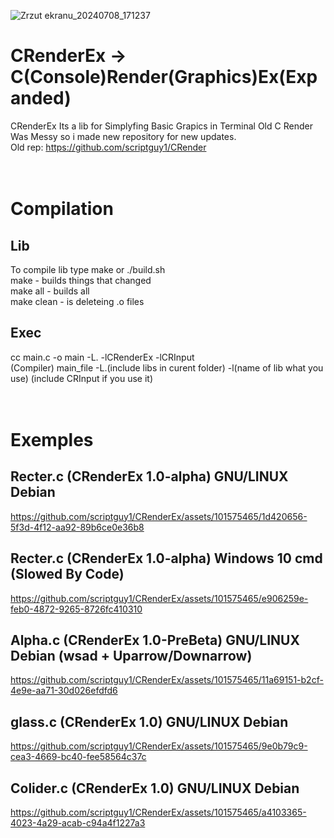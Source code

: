 ![Zrzut ekranu_20240708_171237](https://github.com/GRATHRRAM/CRenderEx/assets/101575465/b306bc6d-f6c3-44e9-acb7-9d9321f3c56d)

# CRenderEx -> C(Console)Render(Graphics)Ex(Expanded)
CRenderEx Its a lib for Simplyfing Basic Grapics in Terminal
Old C Render Was Messy so i made new repository for new updates.</br>
Old rep: https://github.com/scriptguy1/CRender</br>
</br>
</br>
# Compilation
## Lib
To compile lib type make or ./build.sh</br>
make - builds things that changed</br>
make all - builds all</br>
make clean - is deleteing .o files</br>
## Exec
cc main.c -o main -L. -lCRenderEx -lCRInput</br>
(Compiler) main_file -L.(include libs in curent folder) -l(name of lib what you use) (include CRInput if you use it)</br>
</br>
</br>
# Exemples
## Recter.c (CRenderEx 1.0-alpha) GNU/LINUX Debian
https://github.com/scriptguy1/CRenderEx/assets/101575465/1d420656-5f3d-4f12-aa92-89b6ce0e36b8

## Recter.c (CRenderEx 1.0-alpha) Windows 10 cmd (Slowed By Code)
https://github.com/scriptguy1/CRenderEx/assets/101575465/e906259e-feb0-4872-9265-8726fc410310

## Alpha.c (CRenderEx 1.0-PreBeta) GNU/LINUX Debian (wsad + Uparrow/Downarrow)
https://github.com/scriptguy1/CRenderEx/assets/101575465/11a69151-b2cf-4e9e-aa71-30d026efdfd6

## glass.c (CRenderEx 1.0) GNU/LINUX Debian
https://github.com/scriptguy1/CRenderEx/assets/101575465/9e0b79c9-cea3-4669-bc40-fee58564c37c

## Colider.c (CRenderEx 1.0) GNU/LINUX Debian
https://github.com/scriptguy1/CRenderEx/assets/101575465/a4103365-4023-4a29-acab-c94a4f1227a3
